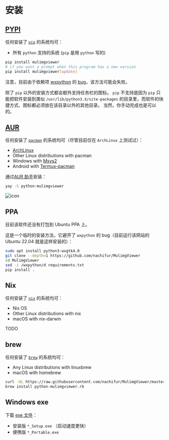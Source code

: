 # 安装

## [PYPI](https://pypi.org/project/mulimgviewer/)

任何安装了 [`pip`](https://github.com/pypa/pip) 的系统均可：

- 所有 `python` 支持的系统 (`pip` 是用 `python` 写的)

```sh
pip install mulimgviewer
# if you want a prompt when this program has a new version
pip install mulimgviewer[update]
```

注意，目前由于依赖项 [wxpython](https://github.com/wxWidgets/Phoenix)
的 [bug](https://github.com/wxWidgets/Phoenix/issues/2225)，该方法可能会失败。

除了 `pip` 以外的安装方式都会额外支持任务栏的图标。 `pip` 不支持是因为 `pip`
只能把软件安装到类似 `/usr/lib/python3.X/site-packages`
的目录里，而软件的快捷方式、图标都必须放在该目录以外的其他目录。
当然，你手动完成也是可以的。

## [AUR](https://aur.archlinux.org/packages/python-mulimgviewer)

任何安装了 [`pacman`](https://archlinux.org/pacman/) 的系统均可（尽管目前仅在
`ArchLinux` 上测试过）：

- [ArchLinux](https://archlinux.org/)
- Other Linux distributions with pacman
- Windows with [Msys2](https://www.msys2.org/)
- Android with [Termux-pacman](https://github.com/termux-pacman)

通过[AUR 助手](https://wiki.archlinuxcn.org/wiki/AUR_%E5%8A%A9%E6%89%8B)安装：

```sh
yay -S python-mulimgviewer
```

![icon](https://user-images.githubusercontent.com/32936898/224473440-2088edd7-42e5-45a3-a403-515e2daa019a.jpg)

## PPA

目前该软件还没有打包到 Ubuntu PPA 上。

这是一个临时的安装方法，它避开了 `wxpython` 的 bug（目前运行该网站的 Ubuntu
22.04 就是这样安装的）：

```sh
sudo apt install python3-wxgtk4.0
git clone --depth=1 https://github.com/nachifur/MulimgViewer
cd MulimgViewer
sed -i /wxpython/d requirements.txt
pip install .
```

## Nix

任何安装了 [`nix`](https://github.com/NixOS/nix) 的系统均可：

- Nix OS
- Other Linux distributions with nix
- macOS with nix-darwin

TODO

## brew

任何安装了 [`brew`](https://github.com/Homebrew/brew) 的系统均可：

- Any Linux distributions with linuxbrew
- macOS with homebrew

```sh
curl -OL https://raw.githubusercontent.com/nachifur/MulimgViewer/master/python-mulimgviewer.rb
brew install python-mulimgviewer.rb
```

## Windows exe

下载 [exe 文件](https://github.com/nachifur/MulimgViewer/releases)：

- 安装版 `*_Setup.exe` （启动速度更快）
- 便携版 `*_Portable.exe`
